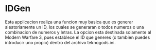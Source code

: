 #  IDGen
Esta applicacion realiza una funcion muy basica que es generar aleatoriamente un ID, los cuales se generaran o todos numeros o una combinacion de numeros y letras.
La opcion <Establecer> esta destinada solamente al Modern Warfare 3, pues establece el ID que generes (o tambien puedes introducir uno propio) dentro del archivo teknogods.ini.